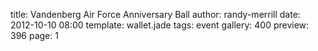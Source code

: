 title: Vandenberg Air Force Anniversary Ball
author: randy-merrill
date: 2012-10-10 08:00
template: wallet.jade
tags: event
gallery: 400
preview: 396
page: 1


